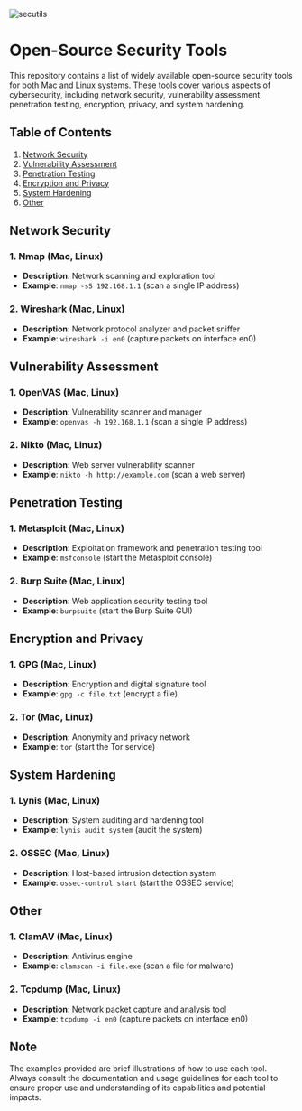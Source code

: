 ![secutils](./secutils.png "security utilities")

# Open-Source Security Tools

This repository contains a list of widely available open-source security tools for both Mac and Linux systems. These tools cover various aspects of cybersecurity, including network security, vulnerability assessment, penetration testing, encryption, privacy, and system hardening.

## Table of Contents

1. [Network Security](#network-security)
2. [Vulnerability Assessment](#vulnerability-assessment)
3. [Penetration Testing](#penetration-testing)
4. [Encryption and Privacy](#encryption-and-privacy)
5. [System Hardening](#system-hardening)
6. [Other](#other)

## Network Security

### 1. Nmap (Mac, Linux)
- **Description**: Network scanning and exploration tool
- **Example**: `nmap -sS 192.168.1.1` (scan a single IP address)

### 2. Wireshark (Mac, Linux)
- **Description**: Network protocol analyzer and packet sniffer
- **Example**: `wireshark -i en0` (capture packets on interface en0)

## Vulnerability Assessment

### 1. OpenVAS (Mac, Linux)
- **Description**: Vulnerability scanner and manager
- **Example**: `openvas -h 192.168.1.1` (scan a single IP address)

### 2. Nikto (Mac, Linux)
- **Description**: Web server vulnerability scanner
- **Example**: `nikto -h http://example.com` (scan a web server)

## Penetration Testing

### 1. Metasploit (Mac, Linux)
- **Description**: Exploitation framework and penetration testing tool
- **Example**: `msfconsole` (start the Metasploit console)

### 2. Burp Suite (Mac, Linux)
- **Description**: Web application security testing tool
- **Example**: `burpsuite` (start the Burp Suite GUI)

## Encryption and Privacy

### 1. GPG (Mac, Linux)
- **Description**: Encryption and digital signature tool
- **Example**: `gpg -c file.txt` (encrypt a file)

### 2. Tor (Mac, Linux)
- **Description**: Anonymity and privacy network
- **Example**: `tor` (start the Tor service)

## System Hardening

### 1. Lynis (Mac, Linux)
- **Description**: System auditing and hardening tool
- **Example**: `lynis audit system` (audit the system)

### 2. OSSEC (Mac, Linux)
- **Description**: Host-based intrusion detection system
- **Example**: `ossec-control start` (start the OSSEC service)

## Other

### 1. ClamAV (Mac, Linux)
- **Description**: Antivirus engine
- **Example**: `clamscan -i file.exe` (scan a file for malware)

### 2. Tcpdump (Mac, Linux)
- **Description**: Network packet capture and analysis tool
- **Example**: `tcpdump -i en0` (capture packets on interface en0)

## Note

The examples provided are brief illustrations of how to use each tool. Always consult the documentation and usage guidelines for each tool to ensure proper use and understanding of its capabilities and potential impacts.

